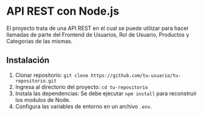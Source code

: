 # API REST con Node.js

El proyecto trata de una API REST en el cual se puede utilizar para hacer llamadas de parte del Frontend de Usuarios, Rol de Usuario, Productos y Categorias de las mismas.

## Instalación
1. Clonar repositorio: `git clone https://github.com/tu-usuario/tu-repositorio.git`
2. Ingresa al directorio del proyecto: `cd tu-repositorio`
3. Instala las dependencias: Se debe ejecutar ```npm install``` para reconstruir los modulos de Node.
4. Configura las variables de entorno en un archivo ```.env```.

